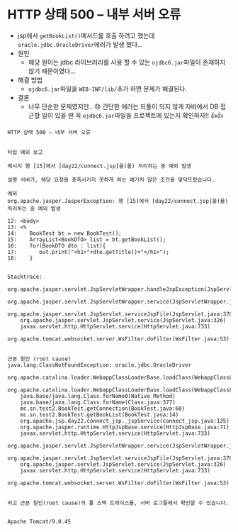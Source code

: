 # HTTP 상태 500 – 내부 서버 오류

- jsp에서 `getBookList()`메서드를 호출 하려고 했는데 `oracle.jdbc.OracleDriver`에러가 발생 했다...
- 원인
  - 해당 원이는 jdbc 라이브러리를 사용 할 수 있는 `ojdbc6.jar`파일이 존재하지 않기 때문이였다...
- 해결 방법
  -  `ojdbc6.jar`파일을  `WEB-INF/lib/`추가  하면 문제가 해결된다. 
- 결론
  - 너무 단순한 문제였지만.. :sweat: 간단한 에러는 되풀이 되지 않게 자바에서 DB 접근할 일이 있을 땐 꼭 `ojdbc6.jar`파일을 프로젝트에 있는지 확인하자!! :+1::+1:

```
HTTP 상태 500 – 내부 서버 오류


타입 예외 보고

메시지 행 [15]에서 [day22/connect.jsp]을(를) 처리하는 중 예외 발생

설명 서버가, 해당 요청을 충족시키지 못하게 하는 예기치 않은 조건을 맞닥뜨렸습니다.

예외
org.apache.jasper.JasperException: 행 [15]에서 [day22/connect.jsp]을(를) 처리하는 중 예외 발생

12: <body>
13: <% 
14:    BookTest bt = new BookTest();
15:    ArrayList<BookDTO> list = bt.getBookList();
16:    for(BookDTO dto : list){
17:       out.print("<h1>"+dto.getTitle()+"</h1>");
18:    }


Stacktrace:
	org.apache.jasper.servlet.JspServletWrapper.handleJspException(JspServletWrapper.java:611)
	org.apache.jasper.servlet.JspServletWrapper.service(JspServletWrapper.java:490)
	org.apache.jasper.servlet.JspServlet.serviceJspFile(JspServlet.java:378)
	org.apache.jasper.servlet.JspServlet.service(JspServlet.java:326)
	javax.servlet.http.HttpServlet.service(HttpServlet.java:733)
	org.apache.tomcat.websocket.server.WsFilter.doFilter(WsFilter.java:53)


근본 원인 (root cause)
java.lang.ClassNotFoundException: oracle.jdbc.OracleDriver
	org.apache.catalina.loader.WebappClassLoaderBase.loadClass(WebappClassLoaderBase.java:1364)
	org.apache.catalina.loader.WebappClassLoaderBase.loadClass(WebappClassLoaderBase.java:1187)
	java.base/java.lang.Class.forName0(Native Method)
	java.base/java.lang.Class.forName(Class.java:377)
	mc.sn.test2.BookTest.getConnection(BookTest.java:60)
	mc.sn.test2.BookTest.getBookList(BookTest.java:14)
	org.apache.jsp.day22.connect_jsp._jspService(connect_jsp.java:135)
	org.apache.jasper.runtime.HttpJspBase.service(HttpJspBase.java:71)
	javax.servlet.http.HttpServlet.service(HttpServlet.java:733)
	org.apache.jasper.servlet.JspServletWrapper.service(JspServletWrapper.java:467)
	org.apache.jasper.servlet.JspServlet.serviceJspFile(JspServlet.java:378)
	org.apache.jasper.servlet.JspServlet.service(JspServlet.java:326)
	javax.servlet.http.HttpServlet.service(HttpServlet.java:733)
	org.apache.tomcat.websocket.server.WsFilter.doFilter(WsFilter.java:53)


비고 근본 원인(root cause)의 풀 스택 트레이스를, 서버 로그들에서 확인할 수 있습니다.


Apache Tomcat/9.0.45
```



